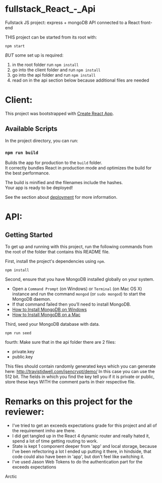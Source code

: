 # fullstack_React_-_Api
Fullstack JS project: express + mongoDB API connected to a React front-end

THIS project can be started from its root with:
```
npm start
```

*BUT* some set up is required:
1. in the root folder run `npm install`
2. go into the client folder and run `npm install`
3. go into the api folder and run `npm install`
4. read on in the api section  below because additional files are needed

# Client:

This project was bootstrapped with [Create React App](https://github.com/facebook/create-react-app).

## Available Scripts

In the project directory, you can run:

### `npm run build`

Builds the app for production to the `build` folder.<br>
It correctly bundles React in production mode and optimizes the build for the best performance.

The build is minified and the filenames include the hashes.<br>
Your app is ready to be deployed!

See the section about [deployment](https://facebook.github.io/create-react-app/docs/deployment) for more information.


# API:

## Getting Started

To get up and running with this project, run the following commands from the root of the folder that contains this README file.

First, install the project's dependencies using `npm`.

```
npm install

```

Second, ensure that you have MongoDB installed globally on your system.

* Open a `Command Prompt` (on Windows) or `Terminal` (on Mac OS X) instance and run the command `mongod` (or `sudo mongod`) to start the MongoDB daemon.
* If that command failed then you’ll need to install MongoDB.
* [How to Install MongoDB on Windows](http://treehouse.github.io/installation-guides/windows/mongo-windows.html)
* [How to Install MongoDB on a Mac](http://treehouse.github.io/installation-guides/mac/mongo-mac.html)

Third, seed your MongoDB database with data.

```
npm run seed
```

fourth:
Make sure that in the api folder there are 2 files:
- private.key
- public.key

This files should contain randomly generated keys which you can generate here: http://travistidwell.com/jsencrypt/demo/
In this case you can use the 512 bit.
The fields in which you find the key tell you if it is private or public, store these keys WITH the comment parts in their respective file.


# Remarks on this project for the reviewer:
- I've tried to get an exceeds expectations grade for this project and all of the requirement imho are there.
- I did get tangled up in the React 4 dynamic router and really hated it, spend a lot of time getting routing to work.
- State is kept 1 component deeper from 'app' and local storage, because I've been refectoring a lot I ended up putting it there, in hindside,
that code could also have been in 'app', but don't feel like switching it.
- I've used Jason Web Tokens to do the authentication part for the exceeds expectations


Arctic
